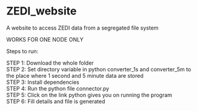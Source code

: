 # ZEDI_website
A website to access ZEDI data from a segregated file system

WORKS FOR ONE NODE ONLY

Steps to run:</br>

STEP 1: Download the whole folder</br>
STEP 2: Set directory variable in python converter_1s and converter_5m to the place where 1 second and 5 minute data are stored</br>
STEP 3: Install dependencies</br>
STEP 4: Run the python file connector.py</br>
STEP 5: Click on the link python gives you on running the program</br>
STEP 6: Fill details and file is generated</br>
